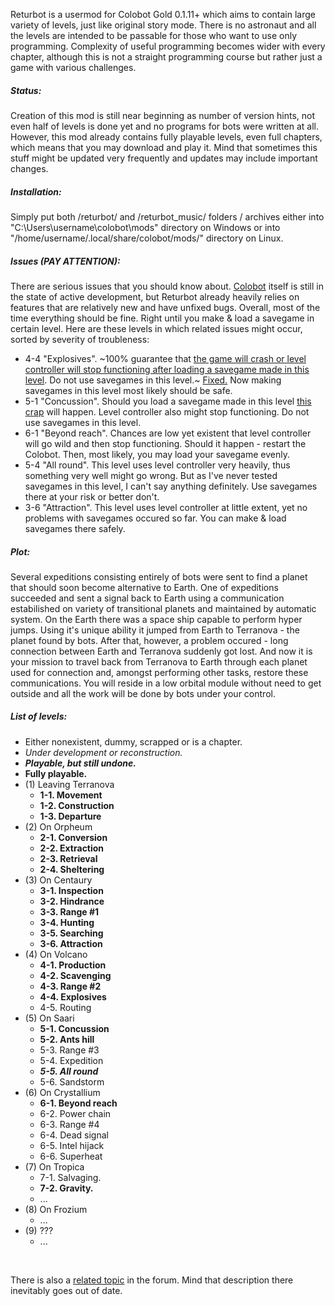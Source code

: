 Returbot is a usermod for Colobot Gold 0.1.11+ which aims to contain large variety of levels, just like original story mode. There is no astronaut and all the levels are intended to be passable for those who want to use only programming. Complexity of useful programming becomes wider with every chapter, although this is not a straight programming course but rather just a game with various challenges.

<h5>Status:</h5>

Creation of this mod is still near beginning as number of version hints, not even half of levels is done yet and no programs for bots were written at all. However, this mod already contains fully playable levels, even full chapters, which means that you may download and play it. Mind that sometimes this stuff might be updated very frequently and updates may include important changes.

<h5>Installation:</h5>

Simply put both /returbot/ and /returbot_music/ folders / archives either into "C:\Users\username\colobot\mods\" directory on Windows or into "/home/username/.local/share/colobot/mods/" directory on Linux.

<h5>Issues (PAY ATTENTION):</h5>

There are serious issues that you should know about. [Colobot](https://github.com/colobot/colobot) itself is still in the state of active development, but Returbot already heavily relies on features that are relatively new and have unfixed bugs. Overall, most of the time everything should be fine. Right until you make & load a savegame in certain level. Here are these levels in which related issues might occur, sorted by severity of troubleness:
<br>
* 4-4 "Explosives". ~100% guarantee that [the game will crash or level controller will stop functioning after loading a savegame made in this level](https://github.com/rbcat/returbot/issues/1). Do not use savegames in this level.~  [Fixed.](https://github.com/rbcat/returbot/pull/3) Now making savegames in this level most likely should be safe.
* 5-1 "Concussion". Should you load a savegame made in this level [this crap](https://github.com/rbcat/returbot/issues/2) will happen. Level controller also might stop functioning. Do not use savegames in this level.
* 6-1 "Beyond reach". Chances are low yet existent that level controller will go wild and then stop functioning. Should it happen - restart the Colobot. Then, most likely, you may load your savegame evenly.
* 5-4 "All round". This level uses level controller very heavily, thus something very well might go wrong. But as I've never tested savegames in this level, I can't say anything definitely. Use savegames there at your risk or better don't.
* 3-6 "Attraction". This level uses level controller at little extent, yet no problems with savegames occured so far. You can make & load savegames there safely.

<h5>Plot:</h5>

Several expeditions consisting entirely of bots were sent to find a planet that should soon become alternative to Earth. One of expeditions succeeded and sent a signal back to Earth using a communication estabilished on variety of transitional planets and maintained by automatic system. On the Earth there was a space ship capable to perform hyper jumps. Using it's unique ability it jumped from Earth to Terranova - the planet found by bots. After that, however, a problem occured - long connection between Earth and Terranova suddenly got lost. And now it is your mission to travel back from Terranova to Earth through each planet used for connection and, amongst performing other tasks, restore these communications. You will reside in a low orbital module without need to get outside and all the work will be done by bots under your control.

<h5>List of levels:</h5>

* Either nonexistent, dummy, scrapped or is a chapter.
* *Under development or reconstruction.*
* ***Playable, but still undone.***
* **Fully playable.**
* (1) Leaving Terranova
  * **1-1. Movement**
  * **1-2. Construction**
  * **1-3. Departure**
* (2) On Orpheum
  * **2-1. Conversion**
  * **2-2. Extraction**
  * **2-3. Retrieval**
  * **2-4. Sheltering**
* (3) On Centaury
  * **3-1. Inspection**
  * **3-2. Hindrance**
  * **3-3. Range #1**
  * **3-4. Hunting**
  * **3-5. Searching**
  * **3-6. Attraction**
* (4) On Volcano
  * **4-1. Production**
  * **4-2. Scavenging**
  * **4-3. Range #2**
  * **4-4. Explosives**
  * 4-5. Routing
* (5) On Saari
  * **5-1. Concussion**
  * **5-2. Ants hill**
  * 5-3. Range #3
  * 5-4. Expedition
  * ***5-5. All round***
  * 5-6. Sandstorm
* (6) On Crystallium
  * **6-1. Beyond reach**
  * 6-2. Power chain 
  * 6-3. Range #4
  * 6-4. Dead signal
  * 6-5. Intel hijack
  * 6-6. Superheat
* (7) On Tropica
  * 7-1. Salvaging.
  * **7-2. Gravity.**
  * ...
* (8) On Frozium
  * ...
* (9) ???
  * ...

<br>

There is also a [related topic](https://colobot.info/forum/showthread.php?tid=949&pid=8033) in the forum. Mind that description there inevitably goes out of date.
